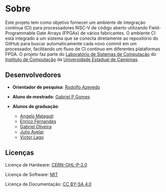 # Sobre

Este projeto tem como objetivo fornecer um ambiente de integração contínua (CI) para processadores RISC-V de código aberto utilizando Field-Programmable Gate Arrays (FPGAs) de vários fabricantes. O ambiente CI está integrado a um sistema que se conecta diretamente ao repositório do GitHub para buscar automaticamente cada novo commit em um processador, facilitando um fluxo de CI contínuo em diferentes plataformas FPGA. O projeto faz parte do [Laboratório de Sistemas de Computação](https://www.lsc.ic.unicamp.br/) do [Instituto de Computação](https://www.ic.unicamp.br/en/) da [Universidade Estadual de Campinas](https://www.unicamp.br/unicamp/).

## Desenvolvedores

- **Orientador de pesquisa**: [Rodolfo Azevedo](https://www.ic.unicamp.br/~rodolfo/)

- **Aluno de mestrado**: [Gabriel P Gomes](https://github.com/GabPGomes)

- **Alunos de graduação**:
    - [Angelo Malaguti](https://github.com/llTurtle22ll)
    - [Enrico Fernandes](https://github.com/EnricoPf)
    - [Gabriel Oliveira](https://github.com/gabcro)
    - [Julio Avelar](https://github.com/JN513)
    - [Victor Lago](https://github.com/Viktor-Lake)

## Licenças

Licença de Hardware: [CERN-OHL-P-2.0](https://github.com/LSC-Unicamp/processor-ci-controller/blob/main/LICENSE)

Licença de Software: [MIT](https://github.com/LSC-Unicamp/processor-ci/blob/main/LICENSE)

Licença de Documentação: [CC BY-SA 4.0](https://github.com/LSC-Unicamp/processor-ci-website/blob/main/LICENSE)